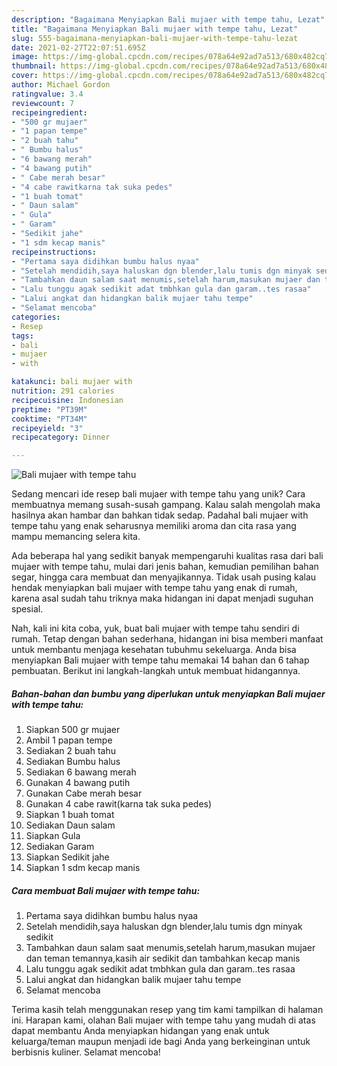 ```yaml
---
description: "Bagaimana Menyiapkan Bali mujaer with tempe tahu, Lezat"
title: "Bagaimana Menyiapkan Bali mujaer with tempe tahu, Lezat"
slug: 555-bagaimana-menyiapkan-bali-mujaer-with-tempe-tahu-lezat
date: 2021-02-27T22:07:51.695Z
image: https://img-global.cpcdn.com/recipes/078a64e92ad7a513/680x482cq70/bali-mujaer-with-tempe-tahu-foto-resep-utama.jpg
thumbnail: https://img-global.cpcdn.com/recipes/078a64e92ad7a513/680x482cq70/bali-mujaer-with-tempe-tahu-foto-resep-utama.jpg
cover: https://img-global.cpcdn.com/recipes/078a64e92ad7a513/680x482cq70/bali-mujaer-with-tempe-tahu-foto-resep-utama.jpg
author: Michael Gordon
ratingvalue: 3.4
reviewcount: 7
recipeingredient:
- "500 gr mujaer"
- "1 papan tempe"
- "2 buah tahu"
- " Bumbu halus"
- "6 bawang merah"
- "4 bawang putih"
- " Cabe merah besar"
- "4 cabe rawitkarna tak suka pedes"
- "1 buah tomat"
- " Daun salam"
- " Gula"
- " Garam"
- "Sedikit jahe"
- "1 sdm kecap manis"
recipeinstructions:
- "Pertama saya didihkan bumbu halus nyaa"
- "Setelah mendidih,saya haluskan dgn blender,lalu tumis dgn minyak sedikit"
- "Tambahkan daun salam saat menumis,setelah harum,masukan mujaer dan teman temannya,kasih air sedikit dan tambahkan kecap manis"
- "Lalu tunggu agak sedikit adat tmbhkan gula dan garam..tes rasaa"
- "Lalui angkat dan hidangkan balik mujaer tahu tempe"
- "Selamat mencoba"
categories:
- Resep
tags:
- bali
- mujaer
- with

katakunci: bali mujaer with 
nutrition: 291 calories
recipecuisine: Indonesian
preptime: "PT39M"
cooktime: "PT34M"
recipeyield: "3"
recipecategory: Dinner

---
```



![Bali mujaer with tempe tahu](https://img-global.cpcdn.com/recipes/078a64e92ad7a513/680x482cq70/bali-mujaer-with-tempe-tahu-foto-resep-utama.jpg)

Sedang mencari ide resep bali mujaer with tempe tahu yang unik? Cara membuatnya memang susah-susah gampang. Kalau salah mengolah maka hasilnya akan hambar dan bahkan tidak sedap. Padahal bali mujaer with tempe tahu yang enak seharusnya memiliki aroma dan cita rasa yang mampu memancing selera kita.

Ada beberapa hal yang sedikit banyak mempengaruhi kualitas rasa dari bali mujaer with tempe tahu, mulai dari jenis bahan, kemudian pemilihan bahan segar, hingga cara membuat dan menyajikannya. Tidak usah pusing kalau hendak menyiapkan bali mujaer with tempe tahu yang enak di rumah, karena asal sudah tahu triknya maka hidangan ini dapat menjadi suguhan spesial.




Nah, kali ini kita coba, yuk, buat bali mujaer with tempe tahu sendiri di rumah. Tetap dengan bahan sederhana, hidangan ini bisa memberi manfaat untuk membantu menjaga kesehatan tubuhmu sekeluarga. Anda bisa menyiapkan Bali mujaer with tempe tahu memakai 14 bahan dan 6 tahap pembuatan. Berikut ini langkah-langkah untuk membuat hidangannya.

<!--inarticleads1-->

##### Bahan-bahan dan bumbu yang diperlukan untuk menyiapkan Bali mujaer with tempe tahu:

1. Siapkan 500 gr mujaer
1. Ambil 1 papan tempe
1. Sediakan 2 buah tahu
1. Sediakan  Bumbu halus
1. Sediakan 6 bawang merah
1. Gunakan 4 bawang putih
1. Gunakan  Cabe merah besar
1. Gunakan 4 cabe rawit(karna tak suka pedes)
1. Siapkan 1 buah tomat
1. Sediakan  Daun salam
1. Siapkan  Gula
1. Sediakan  Garam
1. Siapkan Sedikit jahe
1. Siapkan 1 sdm kecap manis




<!--inarticleads2-->

##### Cara membuat Bali mujaer with tempe tahu:

1. Pertama saya didihkan bumbu halus nyaa
1. Setelah mendidih,saya haluskan dgn blender,lalu tumis dgn minyak sedikit
1. Tambahkan daun salam saat menumis,setelah harum,masukan mujaer dan teman temannya,kasih air sedikit dan tambahkan kecap manis
1. Lalu tunggu agak sedikit adat tmbhkan gula dan garam..tes rasaa
1. Lalui angkat dan hidangkan balik mujaer tahu tempe
1. Selamat mencoba




Terima kasih telah menggunakan resep yang tim kami tampilkan di halaman ini. Harapan kami, olahan Bali mujaer with tempe tahu yang mudah di atas dapat membantu Anda menyiapkan hidangan yang enak untuk keluarga/teman maupun menjadi ide bagi Anda yang berkeinginan untuk berbisnis kuliner. Selamat mencoba!
